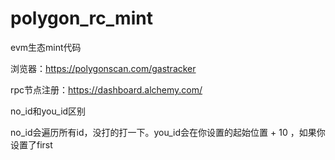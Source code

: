 # polygon_rc_mint
evm生态mint代码

浏览器：https://polygonscan.com/gastracker

rpc节点注册：https://dashboard.alchemy.com/

no_id和you_id区别

no_id会遍历所有id，没打的打一下。you_id会在你设置的起始位置 + 10 ，如果你设置了first
